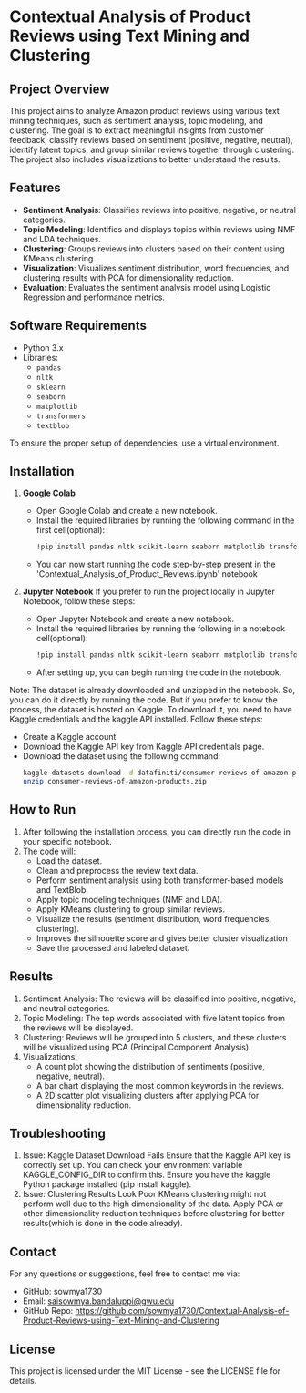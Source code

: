 # **Contextual Analysis of Product Reviews using Text Mining and Clustering**

## **Project Overview**

This project aims to analyze Amazon product reviews using various text mining techniques, such as sentiment analysis, topic modeling, and clustering. The goal is to extract meaningful insights from customer feedback, classify reviews based on sentiment (positive, negative, neutral), identify latent topics, and group similar reviews together through clustering. The project also includes visualizations to better understand the results.

## **Features**

- **Sentiment Analysis**: Classifies reviews into positive, negative, or neutral categories.
- **Topic Modeling**: Identifies and displays topics within reviews using NMF and LDA techniques.
- **Clustering**: Groups reviews into clusters based on their content using KMeans clustering.
- **Visualization**: Visualizes sentiment distribution, word frequencies, and clustering results with PCA for dimensionality reduction.
- **Evaluation**: Evaluates the sentiment analysis model using Logistic Regression and performance metrics.

## **Software Requirements**

- Python 3.x
- Libraries:
  - `pandas`
  - `nltk`
  - `sklearn`
  - `seaborn`
  - `matplotlib`
  - `transformers`
  - `textblob`
  
To ensure the proper setup of dependencies, use a virtual environment.

## **Installation**

1. **Google Colab**
   - Open Google Colab and create a new notebook.
   - Install the required libraries by running the following command in the first cell(optional):
     ```bash
     !pip install pandas nltk scikit-learn seaborn matplotlib transformers textblob kaggle
   - You can now start running the code step-by-step present in the 'Contextual_Analysis_of_Product_Reviews.ipynb' notebook

2. **Jupyter Notebook**
   If you prefer to run the project locally in Jupyter Notebook, follow these steps:
   - Open Jupyter Notebook and create a new notebook.
   - Install the required libraries by running the following in a notebook cell(optional):
     ```bash
     !pip install pandas nltk scikit-learn seaborn matplotlib transformers textblob kaggle
   - After setting up, you can begin running the code in the notebook.

Note: The dataset is already downloaded and unzipped in the notebook. So, you can do it directly by running the code. But if you prefer to know the process, the dataset is hosted on Kaggle. To download it, you need to have Kaggle credentials and the kaggle API installed. Follow these steps:
   - Create a Kaggle account
   - Download the Kaggle API key from Kaggle API credentials page.
   - Download the dataset using the following command:
     ```bash
     kaggle datasets download -d datafiniti/consumer-reviews-of-amazon-products
     unzip consumer-reviews-of-amazon-products.zip
     
## **How to Run**

1. After following the installation process, you can directly run the code in your specific notebook.
2. The code will:
   - Load the dataset.
   - Clean and preprocess the review text data.
   - Perform sentiment analysis using both transformer-based models and TextBlob.
   - Apply topic modeling techniques (NMF and LDA).
   - Apply KMeans clustering to group similar reviews.
   - Visualize the results (sentiment distribution, word frequencies, clustering).
   - Improves the silhouette score and gives better cluster visualization
   - Save the processed and labeled dataset.

## **Results**

1. Sentiment Analysis: The reviews will be classified into positive, negative, and neutral categories.
2. Topic Modeling: The top words associated with five latent topics from the reviews will be displayed.
3. Clustering: Reviews will be grouped into 5 clusters, and these clusters will be visualized using PCA (Principal Component Analysis).
4. Visualizations:
   - A count plot showing the distribution of sentiments (positive, negative, neutral).
   - A bar chart displaying the most common keywords in the reviews.
   - A 2D scatter plot visualizing clusters after applying PCA for dimensionality reduction.

## **Troubleshooting**
1. Issue: Kaggle Dataset Download Fails
   Ensure that the Kaggle API key is correctly set up. You can check your environment variable KAGGLE_CONFIG_DIR to confirm this.
   Ensure you have the kaggle Python package installed (pip install kaggle).
2. Issue: Clustering Results Look Poor
   KMeans clustering might not perform well due to the high dimensionality of the data. Apply PCA or other dimensionality reduction techniques before clustering for better results(which is done in the code already).

## **Contact**
For any questions or suggestions, feel free to contact me via:
- GitHub: sowmya1730
- Email: saisowmya.bandaluppi@gwu.edu
- GitHub Repo: https://github.com/sowmya1730/Contextual-Analysis-of-Product-Reviews-using-Text-Mining-and-Clustering

## **License**
This project is licensed under the MIT License - see the LICENSE file for details.
